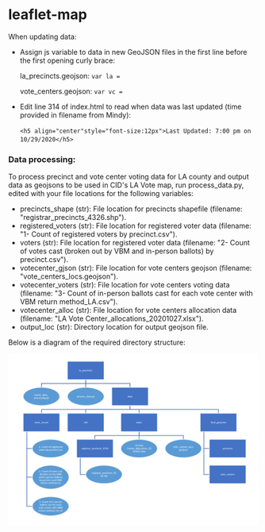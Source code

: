# leaflet-map

When updating data: 

- Assign js variable to data in new GeoJSON files in the first line before the first opening curly brace:
  
  la_precincts.geojson: `var la = ` 
  
  vote_centers.geojson: `var vc = `
- Edit line 314 of index.html to read when data was last updated (time provided in filename from Mindy):

  `<h5 align="center"style="font-size:12px">Last Updated: 7:00 pm on 10/29/2020</h5> `

### Data processing:
To process precinct and vote center voting data for LA county and output data as geojsons to be used in CID's LA Vote map, run process_data.py, edited with your file locations for the following variables:

- precincts_shape (str): File location for precincts shapefile (filename: "registrar_precincts_4326.shp").
- registered_voters (str): File location for registered voter data (filename: "1- Count of registered voters by precinct.csv").
- voters (str): File location for registered voter data (filename: "2- Count of votes cast (broken out by VBM and in-person ballots) by precinct.csv").
- votecenter_gjson (str): File location for vote centers geojson (filename: "vote_centers_locs.geojson").
- votecenter_voters (str): File location for vote centers voting data (filename: "3- Count of in-person ballots cast for each vote center with VBM return method_LA.csv").
- votecenter_alloc (str): File location for vote centers allocation data (filename: "LA Vote Center_allocations_20201027.xlsx").
- output_loc (str): Directory location for output geojson file.

Below is a diagram of the required directory structure:

![](https://raw.githubusercontent.com/centerforinclusivedemocracy/la-vote/master/directory_chart.PNG)

